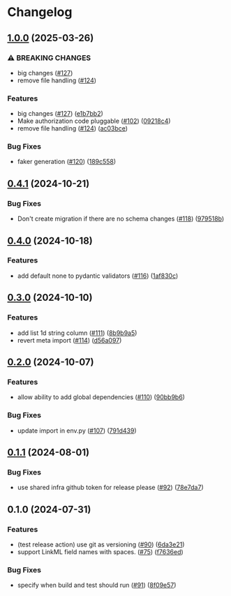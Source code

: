 # Changelog

## [1.0.0](https://github.com/chanzuckerberg/platformics/compare/v0.4.1...v1.0.0) (2025-03-26)


### ⚠ BREAKING CHANGES

* big changes ([#127](https://github.com/chanzuckerberg/platformics/issues/127))
* remove file handling ([#124](https://github.com/chanzuckerberg/platformics/issues/124))

### Features

* big changes ([#127](https://github.com/chanzuckerberg/platformics/issues/127)) ([e1b7bb2](https://github.com/chanzuckerberg/platformics/commit/e1b7bb2aae7f9f7b22aa5edd7e6672488714b794))
* Make authorization code pluggable ([#102](https://github.com/chanzuckerberg/platformics/issues/102)) ([09218c4](https://github.com/chanzuckerberg/platformics/commit/09218c460a8c11d813f3ca8e9c22744931453792))
* remove file handling ([#124](https://github.com/chanzuckerberg/platformics/issues/124)) ([ac03bce](https://github.com/chanzuckerberg/platformics/commit/ac03bce56648a8e00c4c82bc2d4d9ba921b7b44e))


### Bug Fixes

* faker generation ([#120](https://github.com/chanzuckerberg/platformics/issues/120)) ([189c558](https://github.com/chanzuckerberg/platformics/commit/189c5586094d6a3c6f111c3be8268b6e7ededc52))

## [0.4.1](https://github.com/chanzuckerberg/platformics/compare/v0.4.0...v0.4.1) (2024-10-21)


### Bug Fixes

* Don't create migration if there are no schema changes ([#118](https://github.com/chanzuckerberg/platformics/issues/118)) ([979518b](https://github.com/chanzuckerberg/platformics/commit/979518b76f79894ee1d798b966d0279f04d292ab))

## [0.4.0](https://github.com/chanzuckerberg/platformics/compare/v0.3.0...v0.4.0) (2024-10-18)


### Features

* add default none to pydantic validators ([#116](https://github.com/chanzuckerberg/platformics/issues/116)) ([1af830c](https://github.com/chanzuckerberg/platformics/commit/1af830ce8d760b33cce270b6b7349536e9707670))

## [0.3.0](https://github.com/chanzuckerberg/platformics/compare/v0.2.0...v0.3.0) (2024-10-10)


### Features

* add list 1d string column ([#111](https://github.com/chanzuckerberg/platformics/issues/111)) ([8b9b9a5](https://github.com/chanzuckerberg/platformics/commit/8b9b9a569fe9d9abfea631f5bedc3e24d7cdc840))
* revert meta import ([#114](https://github.com/chanzuckerberg/platformics/issues/114)) ([d56a097](https://github.com/chanzuckerberg/platformics/commit/d56a0973bc70daf6612877f087c6ff495e462ef8))

## [0.2.0](https://github.com/chanzuckerberg/platformics/compare/v0.1.1...v0.2.0) (2024-10-07)


### Features

* allow ability to add global dependencies ([#110](https://github.com/chanzuckerberg/platformics/issues/110)) ([90bb9b6](https://github.com/chanzuckerberg/platformics/commit/90bb9b6611867c31839fa5b0766739ea65767526))


### Bug Fixes

* update import in env.py ([#107](https://github.com/chanzuckerberg/platformics/issues/107)) ([791d439](https://github.com/chanzuckerberg/platformics/commit/791d43942f756bbb70f8358206b9990f50a0c6da))

## [0.1.1](https://github.com/chanzuckerberg/platformics/compare/v0.1.0...v0.1.1) (2024-08-01)


### Bug Fixes

* use shared infra github token for release please ([#92](https://github.com/chanzuckerberg/platformics/issues/92)) ([78e7da7](https://github.com/chanzuckerberg/platformics/commit/78e7da7499c0879d1edebbd2535c0ea3fac6a2e2))

## 0.1.0 (2024-07-31)


### Features

* (test release action) use git as versioning ([#90](https://github.com/chanzuckerberg/platformics/issues/90)) ([6da3e21](https://github.com/chanzuckerberg/platformics/commit/6da3e21f534c6dee857ddb5f455de50d4fe99227))
* support LinkML field names with spaces. ([#75](https://github.com/chanzuckerberg/platformics/issues/75)) ([f7636ed](https://github.com/chanzuckerberg/platformics/commit/f7636eddd07642adc248439dd0811cffa0ba6628))


### Bug Fixes

* specify when build and test should run ([#91](https://github.com/chanzuckerberg/platformics/issues/91)) ([8f09e57](https://github.com/chanzuckerberg/platformics/commit/8f09e57ccb9c4fe3f629175488e962433dc998ed))

